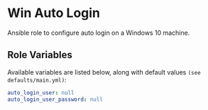 # Win Auto Login
Ansible role to configure auto login on a Windows 10 machine.

## Role Variables
Available variables are listed below, along with default values `(see defaults/main.yml)`:
```yaml
auto_login_user: null
auto_login_user_password: null
```
